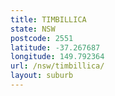 ```yaml
---
title: TIMBILLICA
state: NSW
postcode: 2551
latitude: -37.267687
longitude: 149.792364
url: /nsw/timbillica/
layout: suburb
---
```

